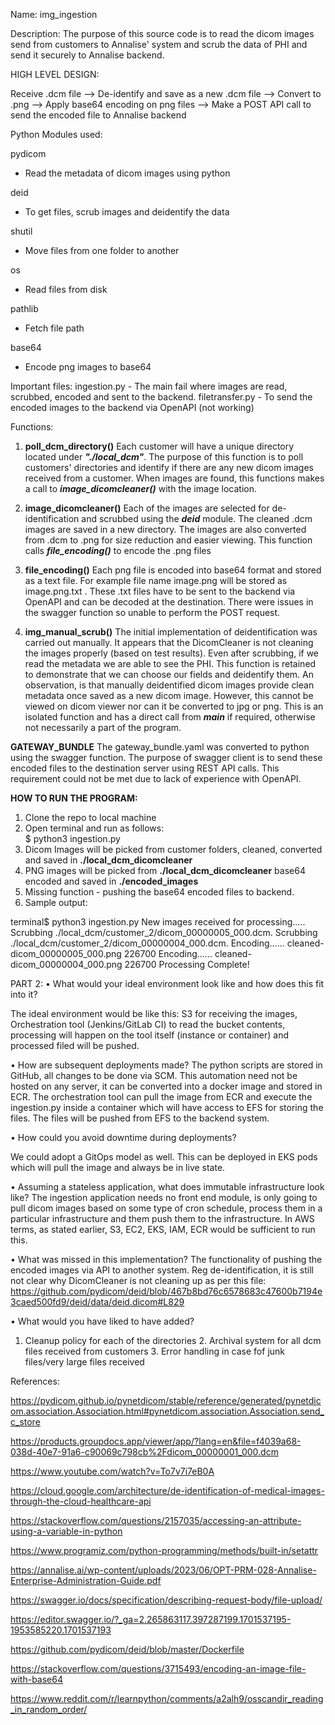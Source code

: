 Name: img_ingestion

Description:
The purpose of this source code is to read the dicom images send from customers to Annalise' system and scrub the data
of PHI and send it securely to Annalise backend.

HIGH LEVEL DESIGN:

Receive .dcm file --> De-identify and save as a new .dcm file --> Convert to .png --> Apply base64 encoding on png files
-->  Make a POST API call to send the encoded file to Annalise backend

Python Modules used:

pydicom

- Read the metadata of dicom images using python

deid

- To get files, scrub images and deidentify the data

shutil

- Move files from one folder to another

os

- Read files from disk

pathlib

- Fetch file path

base64

- Encode png images to base64

Important files:
ingestion.py - The main fail where images are read, scrubbed, encoded and sent to the backend. filetransfer.py - To send
the encoded images to the backend via OpenAPI (not working)

Functions:

1. **poll_dcm_directory()**
   Each customer will have a unique directory located under **_"./local_dcm"_**. The purpose of this function is to poll
   customers' directories and identify if there are any new dicom images received from a customer. When images are
   found, this functions makes a call to **_image_dicomcleaner()_** with the image location.

2. **image_dicomcleaner()**
   Each of the images are selected for de-identification and scrubbed using the **_deid_** module. The cleaned .dcm
   images are saved in a new directory. The images are also converted from .dcm to .png for size reduction and easier
   viewing. This function calls **_file_encoding()_** to encode the .png files

3. **file_encoding()**
   Each png file is encoded into base64 format and stored as a text file. For example file name image.png will be stored
   as image.png.txt . These .txt files have to be sent to the backend via OpenAPI and can be decoded at the destination.
   There were issues in the swagger function so unable to perform the POST request.

4. **img_manual_scrub()**
   The initial implementation of deidentification was carried out manually. It appears that the DicomCleaner is not
   cleaning the images properly (based on test results). Even after scrubbing, if we read the metadata we are able to
   see the PHI. This function is retained to demonstrate that we can choose our fields and deidentify them. An
   observation, is that manually deidentified dicom images provide clean metadata once saved as a new dicom image.
   However, this cannot be viewed on dicom viewer nor can it be converted to jpg or png. This is an isolated function
   and has a direct call from **_main_** if required, otherwise not necessarily a part of the program.


**GATEWAY_BUNDLE** 
The gateway_bundle.yaml was converted to python using the swagger function. The purpose of swagger client
is to send these encoded files to the destination server using REST API calls. This requirement could not be met due to
lack of experience with OpenAPI.

**HOW TO RUN THE PROGRAM:**

1. Clone the repo to local machine
2. Open terminal and run as follows:    
   $ python3 ingestion.py
3. Dicom Images will be picked from customer folders, cleaned, converted and saved in **./local_dcm_dicomcleaner**
4. PNG images will be picked from **./local_dcm_dicomcleaner** base64 encoded and saved in **./encoded_images**
5. Missing function - pushing the base64 encoded files to backend.
6. Sample output:

terminal$ python3 ingestion.py 
New images received for processing..... 
Scrubbing ./local_dcm/customer_2/dicom_00000005_000.dcm. 
Scrubbing ./local_dcm/customer_2/dicom_00000004_000.dcm.
Encoding...... cleaned-dicom_00000005_000.png 226700 
Encoding...... cleaned-dicom_00000004_000.png 226700
Processing Complete!



PART 2:
• What would your ideal environment look like and how does this fit into it? 

The ideal environment would be like this:
S3 for receiving the images, Orchestration tool (Jenkins/GitLab CI) to read the bucket contents, processing will happen
on the tool itself (instance or container) and processed filed will be pushed. 


• How are subsequent deployments made?
The python scripts are stored in GitHub, all changes to be done via SCM. This automation need not be hosted on any
server, it can be converted into a docker image and stored in ECR. The orchestration tool can pull the image from ECR
and execute the ingestion.py inside a container which will have access to EFS for storing the files. The files will be
pushed from EFS to the backend system. 


• How could you avoid downtime during deployments? 

We could adopt a GitOps model as well. This can be deployed in EKS pods which will pull the image and always be in live state.


• Assuming a stateless application, what does immutable infrastructure look like? The ingestion application needs no
front end module, is only going to pull dicom images based on some type of cron schedule, process them in a particular
infrastructure and them push them to the infrastructure. In AWS terms, as stated earlier, S3, EC2, EKS, IAM, ECR would
be sufficient to run this. 


• What was missed in this implementation? 
The functionality of pushing the encoded images via  API to another system. Reg de-identification, it is still not clear why DicomCleaner is not cleaning up as per this
file:
https://github.com/pydicom/deid/blob/467b8bd76c6578683c47600b7194e3caed500fd9/deid/data/deid.dicom#L829


• What would you have liked to have added? 
1. Cleanup policy for each of the directories 2. Archival system for all dcm
files received from customers 3. Error handling in case fof junk files/very large files received



References:

https://pydicom.github.io/pynetdicom/stable/reference/generated/pynetdicom.association.Association.html#pynetdicom.association.Association.send_c_store

https://products.groupdocs.app/viewer/app/?lang=en&file=f4039a68-038d-40e7-91a6-c90069c798cb%2Fdicom_00000001_000.dcm

https://www.youtube.com/watch?v=To7v7i7eB0A

https://cloud.google.com/architecture/de-identification-of-medical-images-through-the-cloud-healthcare-api

https://stackoverflow.com/questions/2157035/accessing-an-attribute-using-a-variable-in-python

https://www.programiz.com/python-programming/methods/built-in/setattr

https://annalise.ai/wp-content/uploads/2023/06/OPT-PRM-028-Annalise-Enterprise-Administration-Guide.pdf

https://swagger.io/docs/specification/describing-request-body/file-upload/

https://editor.swagger.io/?_ga=2.265863117.397287199.1701537195-1953585220.1701537193

https://github.com/pydicom/deid/blob/master/Dockerfile

https://stackoverflow.com/questions/3715493/encoding-an-image-file-with-base64

https://www.reddit.com/r/learnpython/comments/a2alh9/osscandir_reading_in_random_order/
